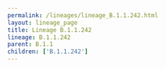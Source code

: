 ```yaml
---
permalink: /lineages/lineage_B.1.1.242.html
layout: lineage_page
title: Lineage B.1.1.242
lineage: B.1.1.242
parent: B.1.1
children: ['B.1.1.242']
---
```

